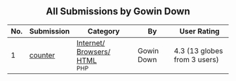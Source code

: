 ﻿<div align="center">

## All Submissions by Gowin Down

</div>

No.  | Submission | Category | By   | User Rating
---- | ---------- | -------- | ---- | -----------
1 | [counter<br />](https://github.com/Planet-Source-Code/gowin-down-counter__8-301) | [Internet/ Browsers/ HTML<br /><sup>PHP</sup>](../ByCategory/internet-browsers-html__8-9.md) | Gowin Down | 4.3 (13 globes from 3 users)
